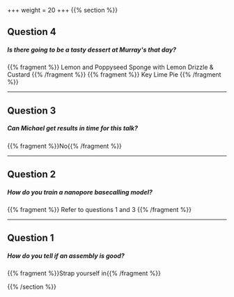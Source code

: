 +++
weight = 20
+++
{{% section %}}

## Question 4

##### Is there going to be a tasty dessert at Murray's that day?

{{% fragment %}} Lemon and Poppyseed Sponge with Lemon Drizzle & Custard {{% /fragment %}}
{{% fragment %}} Key Lime Pie {{% /fragment %}}

---

## Question 3

##### Can Michael get results in time for this talk?

{{% fragment %}}No{{% /fragment %}}

---

## Question 2

##### How do you train a nanopore basecalling model?

{{% fragment %}} Refer to questions 1 and 3 {{% /fragment %}}

---

## Question 1

##### How do you tell if an assembly is good?

{{% fragment %}}Strap yourself in{{% /fragment %}}

{{% /section %}}
